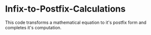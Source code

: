 # Infix-to-Postfix-Calculations
This code transforms a mathematical equation to it's postfix form and completes it's computation.
